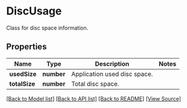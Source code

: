 ﻿# DiscUsage
Class for disc space information.

## Properties
Name | Type | Description | Notes
------------ | ------------- | ------------- | -------------
**usedSize** | **number** | Application used disc space. | 
**totalSize** | **number** | Total disc space. | 

[[Back to Model list]](../README.md#documentation-for-models) [[Back to API list]](../README.md#documentation-for-api-endpoints) [[Back to README]](../README.md) [[View Source]](../src/models/discUsage.ts)


